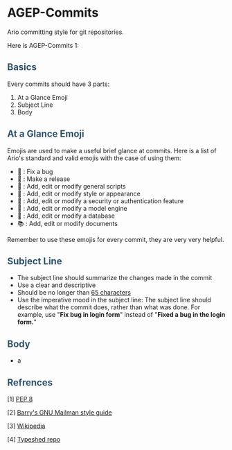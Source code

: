 # AGEP-Commits
Ario committing style for git repositories.

Here is AGEP-Commits 1:

<h2 style="color:rgba(50,84,108,255)">Basics</h2>

Every commits should have 3 parts:

1. At a Glance Emoji
2. Subject Line
3. Body

<h2 style="color:rgba(50,84,108,255)">At a Glance Emoji</h2>

Emojis are used to make a useful brief glance at commits.
Here is a list of Ario's standard and valid emojis with the case of using them:

- 🐞 : Fix a bug
- 🚀 : Make a release
- 🧾 : Add, edit or modify general scripts
- 🎨 : Add, edit or modify style or appearance
- 🔑 : Add, edit or modify a security or authentication feature
- 🤖 : Add, edit or modify a model engine
- 📮 : Add, edit or modify a database
- 📚 : Add, edit or modify documents

Remember to use these emojis for every commit, they are very very helpful.

<h2 style="color:rgba(50,84,108,255)">Subject Line</h2>

- The subject line should summarize the changes made in the commit
- Use a clear and descriptive 
- Should be no longer than <u>65 characters</u> 
- Use the imperative mood in the subject line: The subject line     should describe what the commit does, rather than what was done. For example, use "**Fix bug in login form**" instead of "**Fixed a bug in the login form.**"

<h2 style="color:rgba(50,84,108,255)">Body</h2>

- a

<h2 style="color:rgba(50,84,108,255)">Refrences </h2>

[1]	[PEP 8](https://www.python.org/dev/peps/pep-0008/)

[2]	[Barry's GNU Mailman style guide](http://barry.warsaw.us/software/STYLEGUIDE.txt)

[3]	[Wikipedia](http://www.wikipedia.com)

[4]	[Typeshed repo](https://github.com/python/typeshed)

